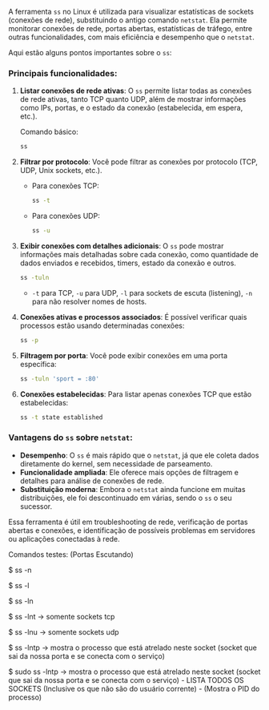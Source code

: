A ferramenta `ss` no Linux é utilizada para visualizar estatísticas de sockets (conexões de rede), substituindo o antigo comando `netstat`. Ela permite monitorar conexões de rede, portas abertas, estatísticas de tráfego, entre outras funcionalidades, com mais eficiência e desempenho que o `netstat`.

Aqui estão alguns pontos importantes sobre o `ss`:

### Principais funcionalidades:
1. **Listar conexões de rede ativas**: 
   O `ss` permite listar todas as conexões de rede ativas, tanto TCP quanto UDP, além de mostrar informações como IPs, portas, e o estado da conexão (estabelecida, em espera, etc.).
   
   Comando básico:
   ```bash
   ss
   ```

2. **Filtrar por protocolo**:
   Você pode filtrar as conexões por protocolo (TCP, UDP, Unix sockets, etc.).
   - Para conexões TCP:
     ```bash
     ss -t
     ```
   - Para conexões UDP:
     ```bash
     ss -u
     ```

3. **Exibir conexões com detalhes adicionais**:
   O `ss` pode mostrar informações mais detalhadas sobre cada conexão, como quantidade de dados enviados e recebidos, timers, estado da conexão e outros.
   ```bash
   ss -tuln
   ```
   - `-t` para TCP, `-u` para UDP, `-l` para sockets de escuta (listening), `-n` para não resolver nomes de hosts.

4. **Conexões ativas e processos associados**:
   É possível verificar quais processos estão usando determinadas conexões:
   ```bash
   ss -p
   ```

5. **Filtragem por porta**:
   Você pode exibir conexões em uma porta específica:
   ```bash
   ss -tuln 'sport = :80'
   ```

6. **Conexões estabelecidas**:
   Para listar apenas conexões TCP que estão estabelecidas:
   ```bash
   ss -t state established
   ```

### Vantagens do `ss` sobre `netstat`:
- **Desempenho**: O `ss` é mais rápido que o `netstat`, já que ele coleta dados diretamente do kernel, sem necessidade de parseamento.
- **Funcionalidade ampliada**: Ele oferece mais opções de filtragem e detalhes para análise de conexões de rede.
- **Substituição moderna**: Embora o `netstat` ainda funcione em muitas distribuições, ele foi descontinuado em várias, sendo o `ss` o seu sucessor.

Essa ferramenta é útil em troubleshooting de rede, verificação de portas abertas e conexões, e identificação de possíveis problemas em servidores ou aplicações conectadas à rede.

Comandos testes: (Portas Escutando)

$ ss -n

$ ss -l

$ ss -ln

$ ss -lnt -> somente sockets tcp

$ ss -lnu -> somente sockets udp

$ ss -lntp -> mostra o processo que está atrelado neste socket (socket que sai da nossa porta e se conecta com o serviço)

$ sudo ss -lntp -> mostra o processo que está atrelado neste socket (socket que sai da nossa porta e se conecta com o serviço) - LISTA TODOS OS SOCKETS (Inclusive os que não são do usuário corrente) - (Mostra o PID do processo)


